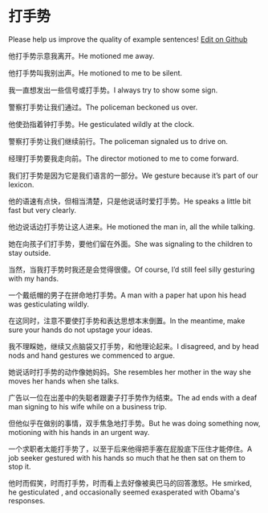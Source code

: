 # 打手势

Please help us improve the quality of example sentences! [Edit on Github](https://github.com/jiyushe/jiyu-example-sentence-source/blob/main/chinese/dashoushi.md)

<p><span class="chinese">他打手势示意我离开。</span><span class="english">He motioned me away.</span></p>

<p><span class="chinese">他打手势叫我别出声。</span><span class="english">He motioned to me to be silent.</span></p>

<p><span class="chinese">我一直想发出一些信号或打手势。</span><span class="english">I always try to show some sign.</span></p>

<p><span class="chinese">警察打手势让我们通过。</span><span class="english">The policeman beckoned us over.</span></p>

<p><span class="chinese">他使劲指着钟打手势。</span><span class="english">He gesticulated wildly at the clock.</span></p>

<p><span class="chinese">警察打手势让我们继续前行。</span><span class="english">The policeman signaled us to drive on.</span></p>

<p><span class="chinese">经理打手势要我走向前。</span><span class="english">The director motioned to me to come forward.</span></p>

<p><span class="chinese">我们打手势是因为它是我们语言的一部分。</span><span class="english">We gesture because it’s part of our lexicon.</span></p>

<p><span class="chinese">他的语速有点快，但相当清楚，只是他说话时爱打手势。</span><span class="english">He speaks a little bit fast but very clearly.</span></p>

<p><span class="chinese">他边说话边打手势让这人进来。</span><span class="english">He motioned the man in, all the while talking.</span></p>

<p><span class="chinese">她在向孩子们打手势，要他们留在外面。</span><span class="english">She was signaling to the children to stay outside.</span></p>

<p><span class="chinese">当然，当我打手势时我还是会觉得很傻。</span><span class="english">Of course, I’d still feel silly gesturing with my hands.</span></p>

<p><span class="chinese">一个戴纸帽的男子在拼命地打手势。</span><span class="english">A man with a paper hat upon his head was gesticulating wildly.</span></p>

<p><span class="chinese">在这同时，注意不要使打手势和表达思想本末倒置。</span><span class="english">In the meantime, make sure your hands do not upstage your ideas.</span></p>

<p><span class="chinese">我不理睬她，继续又点脑袋又打手势，和他理论起来。</span><span class="english">I disagreed, and by head nods and hand gestures we commenced to argue.</span></p>

<p><span class="chinese">她说话时打手势的动作像她妈妈。</span><span class="english">She resembles her mother in the way she moves her hands when she talks.</span></p>

<p><span class="chinese">广告以一位在出差中的失聪者跟妻子打手势作为结束。</span><span class="english">The ad ends with a deaf man signing to his wife while on a business trip.</span></p>

<p><span class="chinese">但他似乎在做别的事情，双手焦急地打手势。</span><span class="english">But he was doing something now, motioning with his hands in an urgent way.</span></p>

<p><span class="chinese">一个求职者太能打手势了，以至于后来他得把手塞在屁股底下压住才能停住。</span><span class="english">A job seeker gestured with his hands so much that he then sat on them to stop it.</span></p>

<p><span class="chinese">他时而假笑，时而打手势，时而看上去好像被奥巴马的回答激怒。</span><span class="english">He smirked, he gesticulated , and occasionally seemed exasperated with Obama's responses.</span></p>

